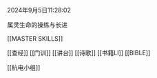 2024年9月5日11:28:02

属灵生命的操练与长进

[[MASTER SKILLS]]

[[查经]]
[[门训]]
[[讲台]]
[[诗歌]]
[[书籍LI]]
[[BIBLE]]

[[杭电小组]]
